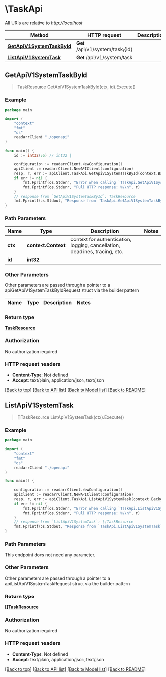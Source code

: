 # \TaskApi

All URIs are relative to *http://localhost*

Method | HTTP request | Description
------------- | ------------- | -------------
[**GetApiV1SystemTaskById**](TaskApi.md#GetApiV1SystemTaskById) | **Get** /api/v1/system/task/{id} | 
[**ListApiV1SystemTask**](TaskApi.md#ListApiV1SystemTask) | **Get** /api/v1/system/task | 



## GetApiV1SystemTaskById

> TaskResource GetApiV1SystemTaskById(ctx, id).Execute()



### Example

```go
package main

import (
    "context"
    "fmt"
    "os"
    readarrClient "./openapi"
)

func main() {
    id := int32(56) // int32 | 

    configuration := readarrClient.NewConfiguration()
    apiClient := readarrClient.NewAPIClient(configuration)
    resp, r, err := apiClient.TaskApi.GetApiV1SystemTaskById(context.Background(), id).Execute()
    if err != nil {
        fmt.Fprintf(os.Stderr, "Error when calling `TaskApi.GetApiV1SystemTaskById``: %v\n", err)
        fmt.Fprintf(os.Stderr, "Full HTTP response: %v\n", r)
    }
    // response from `GetApiV1SystemTaskById`: TaskResource
    fmt.Fprintf(os.Stdout, "Response from `TaskApi.GetApiV1SystemTaskById`: %v\n", resp)
}
```

### Path Parameters


Name | Type | Description  | Notes
------------- | ------------- | ------------- | -------------
**ctx** | **context.Context** | context for authentication, logging, cancellation, deadlines, tracing, etc.
**id** | **int32** |  | 

### Other Parameters

Other parameters are passed through a pointer to a apiGetApiV1SystemTaskByIdRequest struct via the builder pattern


Name | Type | Description  | Notes
------------- | ------------- | ------------- | -------------


### Return type

[**TaskResource**](TaskResource.md)

### Authorization

No authorization required

### HTTP request headers

- **Content-Type**: Not defined
- **Accept**: text/plain, application/json, text/json

[[Back to top]](#) [[Back to API list]](../README.md#documentation-for-api-endpoints)
[[Back to Model list]](../README.md#documentation-for-models)
[[Back to README]](../README.md)


## ListApiV1SystemTask

> []TaskResource ListApiV1SystemTask(ctx).Execute()



### Example

```go
package main

import (
    "context"
    "fmt"
    "os"
    readarrClient "./openapi"
)

func main() {

    configuration := readarrClient.NewConfiguration()
    apiClient := readarrClient.NewAPIClient(configuration)
    resp, r, err := apiClient.TaskApi.ListApiV1SystemTask(context.Background()).Execute()
    if err != nil {
        fmt.Fprintf(os.Stderr, "Error when calling `TaskApi.ListApiV1SystemTask``: %v\n", err)
        fmt.Fprintf(os.Stderr, "Full HTTP response: %v\n", r)
    }
    // response from `ListApiV1SystemTask`: []TaskResource
    fmt.Fprintf(os.Stdout, "Response from `TaskApi.ListApiV1SystemTask`: %v\n", resp)
}
```

### Path Parameters

This endpoint does not need any parameter.

### Other Parameters

Other parameters are passed through a pointer to a apiListApiV1SystemTaskRequest struct via the builder pattern


### Return type

[**[]TaskResource**](TaskResource.md)

### Authorization

No authorization required

### HTTP request headers

- **Content-Type**: Not defined
- **Accept**: text/plain, application/json, text/json

[[Back to top]](#) [[Back to API list]](../README.md#documentation-for-api-endpoints)
[[Back to Model list]](../README.md#documentation-for-models)
[[Back to README]](../README.md)


